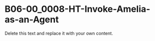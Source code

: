 

# B06-00_0008-HT-Invoke-Amelia-as-an-Agent

Delete this text and replace it with your own content.
